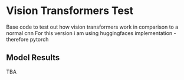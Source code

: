 # Vision Transformers Test
Base code to test out how vision transformers work in comparison to a normal cnn
For this version i am using huggingfaces implementation - therefore pytorch

## Model Results
TBA